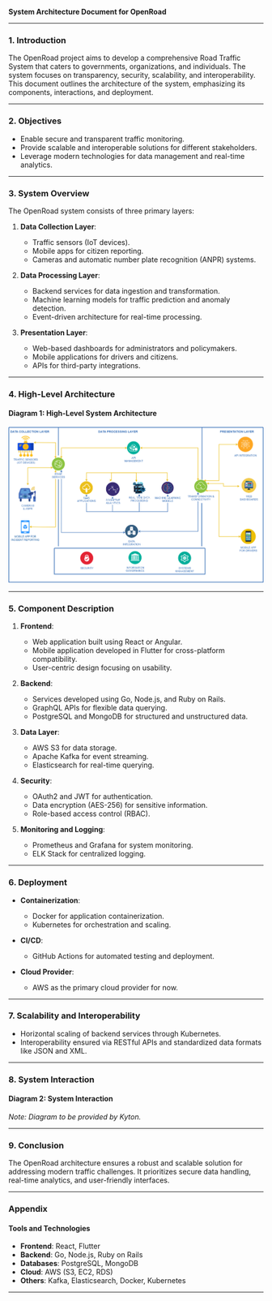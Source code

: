 **System Architecture Document for OpenRoad**

---

### 1. **Introduction**

The OpenRoad project aims to develop a comprehensive Road Traffic System that caters to governments, organizations, and individuals. The system focuses on transparency, security, scalability, and interoperability. This document outlines the architecture of the system, emphasizing its components, interactions, and deployment.

---

### 2. **Objectives**

- Enable secure and transparent traffic monitoring.
- Provide scalable and interoperable solutions for different stakeholders.
- Leverage modern technologies for data management and real-time analytics.

---

### 3. **System Overview**

The OpenRoad system consists of three primary layers:

1. **Data Collection Layer**:

   - Traffic sensors (IoT devices).
   - Mobile apps for citizen reporting.
   - Cameras and automatic number plate recognition (ANPR) systems.

2. **Data Processing Layer**:

   - Backend services for data ingestion and transformation.
   - Machine learning models for traffic prediction and anomaly detection.
   - Event-driven architecture for real-time processing.

3. **Presentation Layer**:
   - Web-based dashboards for administrators and policymakers.
   - Mobile applications for drivers and citizens.
   - APIs for third-party integrations.

---

### 4. **High-Level Architecture**

#### Diagram 1: High-Level System Architecture

![High-Level System Architecture](<High level system Architecture design.png>)

---

### 5. **Component Description**

1. **Frontend**:

   - Web application built using React or Angular.
   - Mobile application developed in Flutter for cross-platform compatibility.
   - User-centric design focusing on usability.

2. **Backend**:

   - Services developed using Go, Node.js, and Ruby on Rails.
   - GraphQL APIs for flexible data querying.
   - PostgreSQL and MongoDB for structured and unstructured data.

3. **Data Layer**:

   - AWS S3 for data storage.
   - Apache Kafka for event streaming.
   - Elasticsearch for real-time querying.

4. **Security**:

   - OAuth2 and JWT for authentication.
   - Data encryption (AES-256) for sensitive information.
   - Role-based access control (RBAC).

5. **Monitoring and Logging**:
   - Prometheus and Grafana for system monitoring.
   - ELK Stack for centralized logging.

---

### 6. **Deployment**

- **Containerization**:

  - Docker for application containerization.
  - Kubernetes for orchestration and scaling.

- **CI/CD**:

  - GitHub Actions for automated testing and deployment.

- **Cloud Provider**:
  - AWS as the primary cloud provider for now.

---

### 7. **Scalability and Interoperability**

- Horizontal scaling of backend services through Kubernetes.
- Interoperability ensured via RESTful APIs and standardized data formats like JSON and XML.

---

### 8. **System Interaction**

#### Diagram 2: System Interaction

_Note: Diagram to be provided by Kyton._

---

### 9. **Conclusion**

The OpenRoad architecture ensures a robust and scalable solution for addressing modern traffic challenges. It prioritizes secure data handling, real-time analytics, and user-friendly interfaces.

---

### Appendix

#### Tools and Technologies

- **Frontend**: React, Flutter
- **Backend**: Go, Node.js, Ruby on Rails
- **Databases**: PostgreSQL, MongoDB
- **Cloud**: AWS (S3, EC2, RDS)
- **Others**: Kafka, Elasticsearch, Docker, Kubernetes

---
